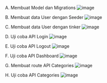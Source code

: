 A. Membuat Model dan Migrations
![image](https://github.com/user-attachments/assets/f96a8236-a90f-4ab6-9bab-a075e6662841)

B. Membuat data User dengan Seeder
![image](https://github.com/user-attachments/assets/9680f60f-d2b3-43d0-bfe3-c4cd5e03ed2c)

C. Membuat data User dengan tinker
![image](https://github.com/user-attachments/assets/e664f111-7ca1-45e5-8ee1-5ea6a706e969)

D. Uji coba API Login
![image](https://github.com/user-attachments/assets/3cab8a3c-c5bf-4b8b-965b-ef9784f28976)

E. Uji coba API Logout
![image](https://github.com/user-attachments/assets/13814d0e-1d2f-469c-929f-1d545b705d50)

F. Uji coba API Dashboard
![image](https://github.com/user-attachments/assets/1b927c53-7f7d-4cf7-8934-fba01abe2ba4)

G. Membuat route API Categories
![image](https://github.com/user-attachments/assets/c15a5aa7-4234-4199-b862-e38f4aef7531)

H. Uji coba API Categories
![image](https://github.com/user-attachments/assets/15103add-ced5-4931-b0cd-ac894bb78c07)
